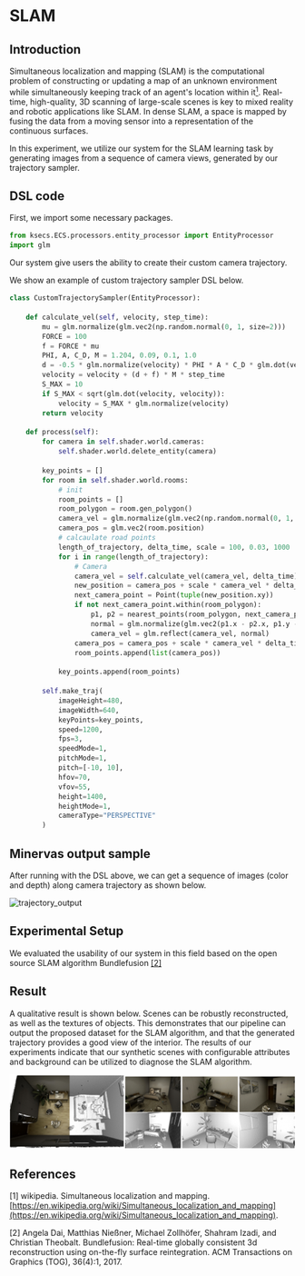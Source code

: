 # SLAM
## Introduction
Simultaneous localization and mapping (SLAM) is the computational problem of constructing or updating a map of an unknown environment while simultaneously keeping track of an agent's location within it[<sup>1</sup>](#2).
Real-time, high-quality, 3D scanning of large-scale scenes is key to mixed reality and robotic applications like SLAM. 
In dense SLAM, a space is mapped by fusing the data from a
moving sensor into a representation of the continuous surfaces. 

In this experiment, we utilize our system for the
SLAM learning task by generating images from a sequence
of camera views, generated by our trajectory sampler.

## DSL code

First, we import some necessary packages.
```python
from ksecs.ECS.processors.entity_processor import EntityProcessor
import glm
```

Our system give users the ability to create their custom camera trajectory.
<!-- The ECS-D architecture and basic sampler give users the ability to create their scene sample strategy.  -->
We show an example of custom trajectory sampler DSL below. 

```python
class CustomTrajectorySampler(EntityProcessor):

    def calculate_vel(self, velocity, step_time):
        mu = glm.normalize(glm.vec2(np.random.normal(0, 1, size=2)))
        FORCE = 100
        f = FORCE * mu
        PHI, A, C_D, M = 1.204, 0.09, 0.1, 1.0
        d = -0.5 * glm.normalize(velocity) * PHI * A * C_D * glm.dot(velocity, velocity)
        velocity = velocity + (d + f) * M * step_time
        S_MAX = 10
        if S_MAX < sqrt(glm.dot(velocity, velocity)):
            velocity = S_MAX * glm.normalize(velocity)
        return velocity

    def process(self):
        for camera in self.shader.world.cameras:
            self.shader.world.delete_entity(camera)

        key_points = []
        for room in self.shader.world.rooms:
            # init
            room_points = []
            room_polygon = room.gen_polygon()
            camera_vel = glm.normalize(glm.vec2(np.random.normal(0, 1, size=2)))
            camera_pos = glm.vec2(room.position)
            # calcaulate road points
            length_of_trajectory, delta_time, scale = 100, 0.03, 1000
            for i in range(length_of_trajectory):
                # Camera
                camera_vel = self.calculate_vel(camera_vel, delta_time)
                new_position = camera_pos + scale * camera_vel * delta_time
                next_camera_point = Point(tuple(new_position.xy))
                if not next_camera_point.within(room_polygon):
                    p1, p2 = nearest_points(room_polygon, next_camera_point)
                    normal = glm.normalize(glm.vec2(p1.x - p2.x, p1.y - p2.y))
                    camera_vel = glm.reflect(camera_vel, normal)
                camera_pos = camera_pos + scale * camera_vel * delta_time
                room_points.append(list(camera_pos))

            key_points.append(room_points)

        self.make_traj(
            imageHeight=480,
            imageWidth=640,
            keyPoints=key_points,
            speed=1200,
            fps=3,
            speedMode=1,
            pitchMode=1,
            pitch=[-10, 10],
            hfov=70,
            vfov=55,
            height=1400,
            heightMode=1,
            cameraType="PERSPECTIVE"
        )
```

## Minervas output sample
After running with the DSL above, we can get a sequence of images (color and depth) along camera trajectory as shown below.

![trajectory_output](./../examples_figs/trajectory.png)


## Experimental Setup
We evaluated the usability of our system in this field based on the open source SLAM algorithm Bundlefusion [[2]](#2)

## Result
A qualitative result is shown below. Scenes can 
be robustly reconstructed, as well as the textures of objects. 
This demonstrates that our pipeline can output the proposed 
dataset for the SLAM algorithm, and that the generated trajectory provides a good view of the interior. The results of our experiments indicate that our synthetic scenes with configurable attributes and background can be utilized to diagnose the SLAM algorithm.

![trajectory_output](./../examples_figs/fig_3d_reconstruction.png)

## References
<a id="1">[1]</a> 
wikipedia. Simultaneous localization and mapping. [https://en.wikipedia.org/wiki/Simultaneous_localization_and_mapping](https://en.wikipedia.org/wiki/Simultaneous_localization_and_mapping).

<a id="2">[2]</a> 
Angela Dai, Matthias Nießner, Michael Zollhöfer, Shahram Izadi, and Christian Theobalt. Bundlefusion: Real-time globally consistent 3d reconstruction using on-the-fly surface reintegration. ACM Transactions on Graphics (TOG), 36(4):1, 2017.